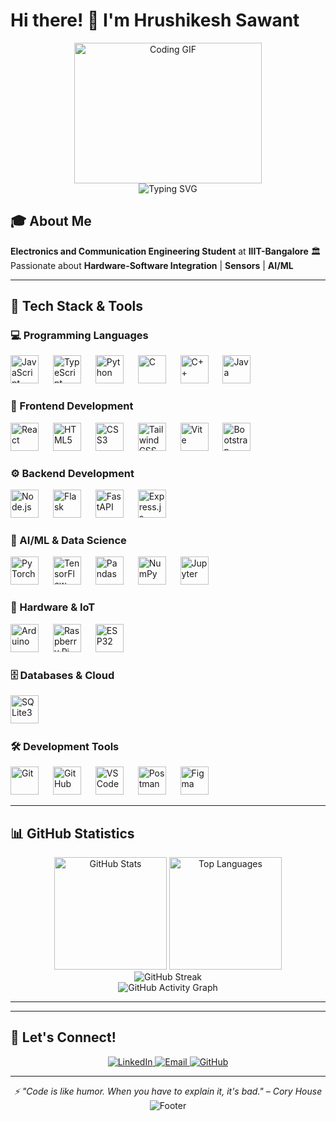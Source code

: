 # Hi there! 👋 I'm Hrushikesh Sawant

<div align="center">
  <img src="https://media.giphy.com/media/78XCFBGOlS6keY1Bil/giphy.gif" alt="Coding GIF" width="300" height="225" />
</div>

<div align="center">
  <img src="https://readme-typing-svg.herokuapp.com?font=Fira+Code&pause=1000&color=2196F3&center=true&vCenter=true&width=435&lines=Electronics+Engineering+Student;Full-Stack+Developer;AI%2FML+Enthusiast;Hardware-Software+Integration;Open+Source+Contributor" alt="Typing SVG" />
</div>

## 🎓 About Me
**Electronics and Communication Engineering Student** at **IIIT-Bangalore** 🏛️  
Passionate about **Hardware-Software Integration** | **Sensors** | **AI/ML**

---

## 🚀 Tech Stack & Tools

### 💻 Programming Languages
<div align="left">
  <img src="https://cdn.jsdelivr.net/gh/devicons/devicon/icons/javascript/javascript-original.svg" height="45" alt="JavaScript" title="JavaScript" />
  <img width="15" />
  <img src="https://cdn.jsdelivr.net/gh/devicons/devicon/icons/typescript/typescript-original.svg" height="45" alt="TypeScript" title="TypeScript" />
  <img width="15" />
  <img src="https://cdn.jsdelivr.net/gh/devicons/devicon/icons/python/python-original.svg" height="45" alt="Python" title="Python" />
  <img width="15" />
  <img src="https://cdn.jsdelivr.net/gh/devicons/devicon/icons/c/c-original.svg" height="45" alt="C" title="C" />
  <img width="15" />
  <img src="https://cdn.jsdelivr.net/gh/devicons/devicon/icons/cplusplus/cplusplus-original.svg" height="45" alt="C++" title="C++" />
  <img width="15" />
  <img src="https://cdn.jsdelivr.net/gh/devicons/devicon/icons/java/java-original.svg" height="45" alt="Java" title="Java" />
</div>

### 🎨 Frontend Development
<div align="left">
  <img src="https://cdn.jsdelivr.net/gh/devicons/devicon/icons/react/react-original.svg" height="45" alt="React" title="React" />
  <img width="15" />
  <img src="https://cdn.jsdelivr.net/gh/devicons/devicon/icons/html5/html5-original.svg" height="45" alt="HTML5" title="HTML5" />
  <img width="15" />
  <img src="https://cdn.jsdelivr.net/gh/devicons/devicon/icons/css3/css3-original.svg" height="45" alt="CSS3" title="CSS3" />
  <img width="15" />
  <img src="https://cdn.jsdelivr.net/gh/devicons/devicon/icons/tailwindcss/tailwindcss-original.svg" height="45" alt="Tailwind CSS" title="Tailwind CSS" />
  <img width="15" />
  <img src="https://cdn.jsdelivr.net/gh/devicons/devicon/icons/vitejs/vitejs-original.svg" height="45" alt="Vite" title="Vite" />
  <img width="15" />
  <img src="https://cdn.jsdelivr.net/gh/devicons/devicon/icons/bootstrap/bootstrap-original.svg" height="45" alt="Bootstrap" title="Bootstrap" />
</div>

### ⚙️ Backend Development
<div align="left">
  <img src="https://cdn.jsdelivr.net/gh/devicons/devicon/icons/nodejs/nodejs-original.svg" height="45" alt="Node.js" title="Node.js" />
  <img width="15" />
  <img src="https://cdn.jsdelivr.net/gh/devicons/devicon/icons/flask/flask-original.svg" height="45" alt="Flask" title="Flask" />
  <img width="15" />
  <img src="https://cdn.jsdelivr.net/gh/devicons/devicon/icons/fastapi/fastapi-original.svg" height="45" alt="FastAPI" title="FastAPI" />
  <img width="15" />
  <img src="https://cdn.jsdelivr.net/gh/devicons/devicon/icons/express/express-original.svg" height="45" alt="Express.js" title="Express.js" />
</div>

### 🤖 AI/ML & Data Science
<div align="left">
  <img src="https://cdn.jsdelivr.net/gh/devicons/devicon/icons/pytorch/pytorch-original.svg" height="45" alt="PyTorch" title="PyTorch" />
  <img width="15" />
  <img src="https://cdn.jsdelivr.net/gh/devicons/devicon/icons/tensorflow/tensorflow-original.svg" height="45" alt="TensorFlow" title="TensorFlow" />
  <img width="15" />
  <img src="https://cdn.jsdelivr.net/gh/devicons/devicon/icons/pandas/pandas-original.svg" height="45" alt="Pandas" title="Pandas" />
  <img width="15" />
  <img src="https://cdn.jsdelivr.net/gh/devicons/devicon/icons/numpy/numpy-original.svg" height="45" alt="NumPy" title="NumPy" />
  <img width="15" />
  <img src="https://cdn.jsdelivr.net/gh/devicons/devicon/icons/jupyter/jupyter-original.svg" height="45" alt="Jupyter" title="Jupyter" />
</div>

### 🔧 Hardware & IoT
<div align="left">
  <img src="https://cdn.jsdelivr.net/gh/devicons/devicon/icons/arduino/arduino-original.svg" height="45" alt="Arduino" title="Arduino" />
  <img width="15" />
  <img src="https://cdn.jsdelivr.net/gh/devicons/devicon/icons/raspberrypi/raspberrypi-original.svg" height="45" alt="Raspberry Pi" title="Raspberry Pi" />
  <img width="15" />
  <img src="https://img.shields.io/badge/ESP32-000000?style=for-the-badge&logo=espressif&logoColor=white" height="45" alt="ESP32" title="ESP32" />
</div>

### 🗄️ Databases & Cloud
<div align="left">
  <img src="https://cdn.jsdelivr.net/gh/devicons/devicon/icons/sqlite/sqlite-original.svg" height="45" alt="SQLite3" title="SQLite3" />
  <img width="15" />
</div>

### 🛠️ Development Tools
<div align="left">
  <img src="https://cdn.jsdelivr.net/gh/devicons/devicon/icons/git/git-original.svg" height="45" alt="Git" title="Git" />
  <img width="15" />
  <img src="https://cdn.jsdelivr.net/gh/devicons/devicon/icons/github/github-original.svg" height="45" alt="GitHub" title="GitHub" />
  <img width="15" />
  <img src="https://cdn.jsdelivr.net/gh/devicons/devicon/icons/vscode/vscode-original.svg" height="45" alt="VS Code" title="VS Code" />
  <img width="15" />
  <img src="https://cdn.jsdelivr.net/gh/devicons/devicon/icons/postman/postman-original.svg" height="45" alt="Postman" title="Postman" />
  <img width="15" />
  <img src="https://cdn.jsdelivr.net/gh/devicons/devicon/icons/figma/figma-original.svg" height="45" alt="Figma" title="Figma" />
</div>

---

## 📊 GitHub Statistics

<div align="center">
  <img src="https://github-readme-stats.vercel.app/api?username=Hrushi199&show_icons=true&theme=tokyonight&include_all_commits=true&count_private=true&hide_border=true&bg_color=0D1117" alt="GitHub Stats" height="180" />
  <img src="https://github-readme-stats.vercel.app/api/top-langs/?username=Hrushi199&layout=compact&theme=tokyonight&hide_border=true&bg_color=0D1117" alt="Top Languages" height="180" />
</div>

<div align="center">
  <img src="https://github-readme-streak-stats.herokuapp.com/?user=Hrushi199&theme=tokyonight&hide_border=true&background=0D1117" alt="GitHub Streak" />
</div>

<div align="center">
  <img src="https://github-readme-activity-graph.vercel.app/graph?username=Hrushi199&theme=tokyo-night&area=true&hide_border=true&bg_color=0D1117" alt="GitHub Activity Graph" />
</div>

---

<!-- ## 🎯 Current Focus -->
<!-- - 🔭 Working on **IoT-based Smart Systems** and **AI/ML projects** -->
<!-- - 🌱 Learning **Advanced Deep Learning** and **Computer Vision** -->
<!-- - 👯 Looking to collaborate on **Open Source Hardware/Software projects** -->
<!-- - 💡 Exploring **Edge Computing** and **Embedded AI** -->

---

## 💼 Let's Connect!
<div align="center">
  <a href="https://in.linkedin.com/in/hrushikesh-sawant-9a5102286" target="_blank">
    <img src="https://img.shields.io/badge/LinkedIn-0077B5?style=for-the-badge&logo=linkedin&logoColor=white&labelColor=0077B5" alt="LinkedIn" />
  </a>
  <a href="mailto:Hrushikesh.Sawant@iiitb.ac.in" target="_blank">
    <img src="https://img.shields.io/badge/Email-0078D4?style=for-the-badge&logo=microsoft-outlook&logoColor=white&labelColor=0078D4" alt="Email" />
  </a>
  <a href="https://github.com/Hrushi199" target="_blank">
    <img src="https://img.shields.io/badge/GitHub-181717?style=for-the-badge&logo=github&logoColor=white&labelColor=181717" alt="GitHub" />
  </a>
</div>

---

<div align="center">
  <i>⚡ "Code is like humor. When you have to explain it, it's bad." – Cory House</i>
</div>

<div align="center">
  <img src="https://capsule-render.vercel.app/api?type=waving&color=gradient&customColorList=12&height=120&section=footer" alt="Footer" />
</div>
